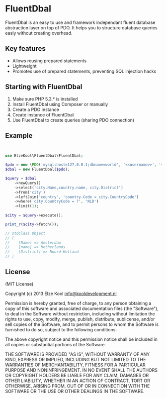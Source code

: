 # FluentDbal
FluentDbal is an easy to use and framework independant fluent database abstraction layer on top of PDO.
It helps you to structure database queries easly without creating overhead.

## Key features
* Allows reusing prepared statements
* Lightweight
* Promotes use of prepared statements, preventing SQL injection hacks

## Starting with FluentDbal
1. Make sure PHP 5.3.* is installed
2. Install FluentDbal using Composer or manually
3. Create a PDO instance
4. Create instance of FluentDbal
5. Use FluentDbal to create queries (sharing PDO connection)

## Example
```php


use ElzeKool\FluentDbal\FluentDbal;

$pdo = new \PDO('mysql:host=127.0.0.1;dbname=world', '<<username>>', '<<password>>');
$dbal = new FluentDbal($pdo);

$query = $dbal
    ->newQuery()
    ->select('city.Name,country.name, city.District')
    ->from('city')
    ->leftJoin('country', 'country.Code = city.CountryCode')
    ->where('city.CountryCode = ?', 'NLD')
    ->limit(1);
    
$city = $query->execute();

print_r($city->fetch());

// stdClass Object
// (
//    [Name] => Amsterdam
//    [name] => Netherlands
//    [District] => Noord-Holland
// )

```


## License

(MIT License)

Copyright (c) 2013 Elze Kool <info@kooldevelopment.nl>

Permission is hereby granted, free of charge, to any person obtaining a copy of this software and associated documentation files (the "Software"), to deal in the Software without restriction, including without limitation the rights to use, copy, modify, merge, publish, distribute, sublicense, and/or sell copies of the Software, and to permit persons to whom the Software is furnished to do so, subject to the following conditions:

The above copyright notice and this permission notice shall be included in all copies or substantial portions of the Software.

THE SOFTWARE IS PROVIDED "AS IS", WITHOUT WARRANTY OF ANY KIND, EXPRESS OR IMPLIED, INCLUDING BUT NOT LIMITED TO THE WARRANTIES OF MERCHANTABILITY, FITNESS FOR A PARTICULAR PURPOSE AND NONINFRINGEMENT. IN NO EVENT SHALL THE AUTHORS OR COPYRIGHT HOLDERS BE LIABLE FOR ANY CLAIM, DAMAGES OR OTHER LIABILITY, WHETHER IN AN ACTION OF CONTRACT, TORT OR OTHERWISE, ARISING FROM, OUT OF OR IN CONNECTION WITH THE SOFTWARE OR THE USE OR OTHER DEALINGS IN THE SOFTWARE.
